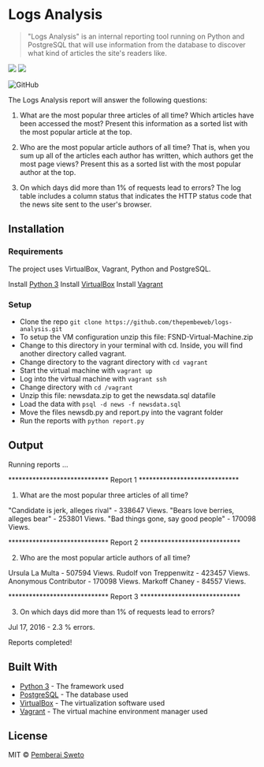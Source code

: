 ﻿# Logs Analysis

> "Logs Analysis" is an internal reporting tool running on Python and PostgreSQL that will use information from the database to discover what kind of articles the site's readers like.

![](https://upload.wikimedia.org/wikipedia/commons/f/f8/Python_logo_and_wordmark.svg) ![](https://upload.wikimedia.org/wikipedia/commons/thumb/2/29/Postgresql_elephant.svg/200px-Postgresql_elephant.svg.png)

![GitHub](https://img.shields.io/github/license/mashape/apistatus.svg)

The Logs Analysis report will answer the following questions:

1. What are the most popular three articles of all time? Which articles have been accessed the most? Present this information as a sorted list with the most popular article at the top. 

2. Who are the most popular article authors of all time? That is, when you sum up all of the articles each author has written, which authors get the most page views? Present this as a sorted list with the most popular author at the top.

3. On which days did more than 1% of requests lead to errors? The log table includes a column status that indicates the HTTP status code that the news site sent to the user's browser.

## Installation

### Requirements
The project uses VirtualBox, Vagrant, Python and PostgreSQL. 

Install [Python 3](https://www.python.org/downloads/)
Install [VirtualBox](https://www.virtualbox.org/wiki/Download_Old_Builds_5_1)
Install [Vagrant](https://www.vagrantup.com/downloads.html)
### Setup

* Clone the repo `git clone https://github.com/thepembeweb/logs-analysis.git`
* To setup the VM configuration unzip this file: FSND-Virtual-Machine.zip
* Change to this directory in your terminal with cd. Inside, you will find another directory called vagrant. 
* Change directory to the vagrant directory with `cd vagrant` 
* Start the virtual machine with `vagrant up`
* Log into the virtual machine with `vagrant ssh`
* Change directory with `cd /vagrant`
* Unzip this file: newsdata.zip to get the newsdata.sql datafile 
* Load the data with `psql -d news -f newsdata.sql`
* Move the files newsdb.py and report.py into the vagrant folder
* Run the reports with `python report.py`

## Output

Running reports ...


***************************** Report 1 *****************************


1. What are the most popular three articles of all time?

"Candidate is jerk, alleges rival" - 338647 Views.
"Bears love berries, alleges bear" - 253801 Views.
"Bad things gone, say good people" - 170098 Views.


***************************** Report 2 *****************************


2. Who are the most popular article authors of all time?

Ursula La Multa - 507594 Views.
Rudolf von Treppenwitz - 423457 Views.
Anonymous Contributor - 170098 Views.
Markoff Chaney - 84557 Views.


***************************** Report 3 *****************************


3. On which days did more than 1% of requests lead to errors?

Jul 17, 2016 - 2.3 % errors.


Reports completed!

## Built With

* [Python 3](https://www.python.org/) - The framework used
* [PostgreSQL](https://www.postgresql.org/) - The database used
* [VirtualBox](https://www.virtualbox.org/) - The virtualization software used
* [Vagrant](https://www.vagrantup.com) - The virtual machine environment manager used

## License

MIT  © [Pemberai Sweto](https://github.com/thepembeweb)


